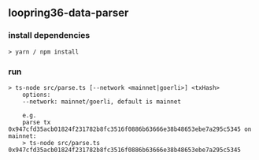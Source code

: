 ## loopring36-data-parser

### install dependencies
```
> yarn / npm install
```

### run
```
> ts-node src/parse.ts [--network <mainnet|goerli>] <txHash>  
    options:   
    --network: mainnet/goerli, default is mainnet  

    e.g.   
    parse tx 0x947cfd35acb01824f231782b8fc3516f0886b63666e38b48653ebe7a295c5345 on mainnet:  
    > ts-node src/parse.ts 0x947cfd35acb01824f231782b8fc3516f0886b63666e38b48653ebe7a295c5345
```
